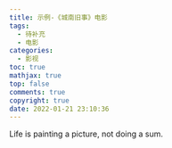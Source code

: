 ```yaml
---
title: 示例-《城南旧事》电影
tags:
  - 待补充
  - 电影
categories:
  - 影视
toc: true
mathjax: true
top: false
comments: true
copyright: true
date: 2022-01-21 23:10:36
---
```


Life is painting a picture, not doing a sum. 
